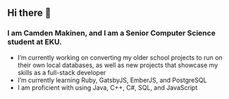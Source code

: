 ## Hi there 👋


### I am Camden Makinen, and I am a Senior Computer Science student at EKU.



- I’m currently working on converting my older school projects to run on their own local databases, as well as new projects that showcase my skills as a full-stack developer
- I’m currently learning Ruby, GatsbyJS, EmberJS, and PostgreSQL
- I am proficient with using Java, C++, C#, SQL, and JavaScript

